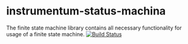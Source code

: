 # instrumentum-status-machina
The finite state machine library contains all necessary functionality for usage of a finite state machine.
[![Build Status](https://ci.varietas.io/job/varietas---instrumentum-status-machina/badge/icon)](https://ci.varietas.io/job/varietas---instrumentum-status-machina)
